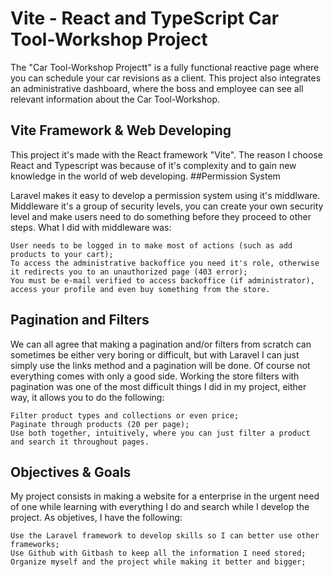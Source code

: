 # Vite - React and TypeScript Car Tool-Workshop Project

The "Car Tool-Workshop Projectt" is a fully functional reactive page where you can schedule your car revisions as a client. This project also integrates an administrative dashboard, where the boss and employee can see all relevant information about the Car Tool-Workshop.
## Vite Framework & Web Developing

This project it's made with the React framework "Vite". The reason I choose React and Typescript was because of it's complexity and to gain new knowledge in the world of web developing.
##Permission System

Laravel makes it easy to develop a permission system using it's middlware. Middleware it's a group of security levels, you can create your own security level and make users need to do something before they proceed to other steps. What I did with middleware was:

    User needs to be logged in to make most of actions (such as add products to your cart);
    To access the administrative backoffice you need it's role, otherwise it redirects you to an unauthorized page (403 error);
    You must be e-mail verified to access backoffice (if administrator), access your profile and even buy something from the store.
## Pagination and Filters

We can all agree that making a pagination and/or filters from scratch can sometimes be either very boring or difficult, but with Laravel I can just simply use the links method and a pagination will be done. Of course not everything comes with only a good side. Working the store filters with pagination was one of the most difficult things I did in my project, either way, it allows you to do the following:

    Filter product types and collections or even price;
    Paginate through products (20 per page);
    Use both together, intuitively, where you can just filter a product and search it throughout pages.

## Objectives & Goals

My project consists in making a website for a enterprise in the urgent need of one while learning with everything I do and search while I develop the project. As objetives, I have the following:

    Use the Laravel framework to develop skills so I can better use other frameworks;
    Use Github with Gitbash to keep all the information I need stored;
    Organize myself and the project while making it better and bigger;
